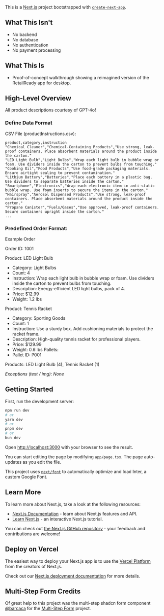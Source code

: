 This is a [Next.js](https://nextjs.org/) project bootstrapped with [`create-next-app`](https://github.com/vercel/next.js/tree/canary/packages/create-next-app).

## What This Isn't
- No backend
- No database
- No authentication
- No payment processing

## What This Is
- Proof-of-concept walkthrough showing a reimagined version of the RetailReady app for desktop.

## High-Level Overview
All product descriptions courtesy of GPT-4o!

### Define Data Format
CSV File (productInstructions.csv):
```
product,category,instruction
"Chemical Cleaner","Chemical-Containing Products","Use strong, leak-proof containers. Place absorbent materials around the product inside the carton."
"LED Light Bulb","Light Bulbs","Wrap each light bulb in bubble wrap or foam. Use dividers inside the carton to prevent bulbs from touching."
"Cooking Oil","Food Products","Use food-grade packaging materials. Ensure airtight sealing to prevent contamination."
"Lithium Battery","Batteries","Place each battery in a plastic bag. Use dividers to separate batteries inside the carton."
"Smartphone","Electronics","Wrap each electronic item in anti-static bubble wrap. Use foam inserts to secure the items in the carton."
"Hairspray","Aerosol Dispensed Products","Use strong, leak-proof containers. Place absorbent materials around the product inside the carton."
"Propane Canister","Fuels/Gases","Use approved, leak-proof containers. Secure containers upright inside the carton."
...
```

### Predefined Order Format:

Example Order

Order ID: 1001

Product: LED Light Bulb
- Category: Light Bulbs
- Count: 4
- Instruction: Wrap each light bulb in bubble wrap or foam. Use dividers inside the carton to prevent bulbs from touching.
- Description: Energy-efficient LED light bulbs, pack of 4.
- Price: $12.99
- Weight: 1.2 lbs

Product: Tennis Racket
- Category: Sporting Goods
- Count: 1
- Instruction: Use a sturdy box. Add cushioning materials to protect the racket frame.
- Description: High-quality tennis racket for professional players.
- Price: $129.99
- Weight: 0.6 lbs
Pallets:
- Pallet ID: P001

Products: LED Light Bulb (4), Tennis Racket (1)

*Exceptions (text / img): None*

## Getting Started

First, run the development server:

```bash
npm run dev
# or
yarn dev
# or
pnpm dev
# or
bun dev
```

Open [http://localhost:3000](http://localhost:3000) with your browser to see the result.

You can start editing the page by modifying `app/page.tsx`. The page auto-updates as you edit the file.

This project uses [`next/font`](https://nextjs.org/docs/basic-features/font-optimization) to automatically optimize and load Inter, a custom Google Font.

## Learn More

To learn more about Next.js, take a look at the following resources:

- [Next.js Documentation](https://nextjs.org/docs) - learn about Next.js features and API.
- [Learn Next.js](https://nextjs.org/learn) - an interactive Next.js tutorial.

You can check out [the Next.js GitHub repository](https://github.com/vercel/next.js/) - your feedback and contributions are welcome!

## Deploy on Vercel

The easiest way to deploy your Next.js app is to use the [Vercel Platform](https://vercel.com/new?utm_medium=default-template&filter=next.js&utm_source=create-next-app&utm_campaign=create-next-app-readme) from the creators of Next.js.

Check out our [Next.js deployment documentation](https://nextjs.org/docs/deployment) for more details.

## Multi-Step Form Credits
Of great help to this project was the multi-step shadcn form component [@barcaca](https://github.com/barcaca) for the [Multi-Step Form](https://github.com/barcaca/multi-step-form/tree/master) project.

